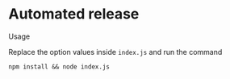 Automated release 
=====

Usage 

Replace the option values inside `index.js` and run the command 

```
npm install && node index.js
```
